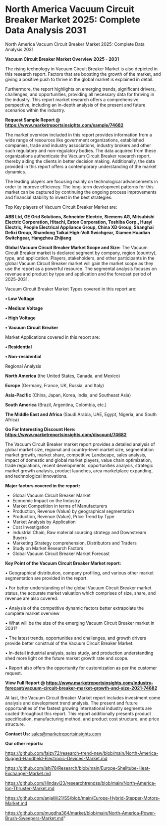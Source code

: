 # North America Vacuum Circuit Breaker Market 2025: Complete Data Analysis 2031
North America Vacuum Circuit Breaker Market 2025: Complete Data Analysis 2031

<Strong> Vacuum Circuit Breaker Market Overview 2025 - 2031</strong>

The rising technology in Vacuum Circuit Breaker Market is also depicted in this research report. Factors that are boosting the growth of the market, and giving a positive push to thrive in the global market is explained in detail.

Furthermore, the report highlights on emerging trends, significant drivers, challenges, and opportunities, providing all necessary data for thriving in the industry. This report market research offers a comprehensive perspective, including an in-depth analysis of the present and future scenarios within the industry.

<strong>Request Sample Report @ <a href=https://www.marketreportsinsights.com/sample/74682>https://www.marketreportsinsights.com/sample/74682</a></strong>

The market overview included in this report provides information from a wide range of resources like government organizations, established companies, trade and industry associations, industry brokers and other such regulatory and non-regulatory bodies. The data acquired from these organizations authenticate the Vacuum Circuit Breaker research report, thereby aiding the clients in better decision making. Additionally, the data provided in this report offers a contemporary understanding of the market dynamics.

The leading players are focusing mainly on technological advancements in order to improve efficiency. The long-term development patterns for this market can be captured by continuing the ongoing process improvements and financial stability to invest in the best strategies.

Top Key players of Vacuum Circuit Breaker Market are:

<strong>ABB Ltd, GE Grid Solutions, Schneider Electric, Siemens AG, Mitsubishi Electric Corporation, Hitachi, Eaton Corporation, Toshiba Corp., Huayi Electric, People Electrical Appliance Group, China XD Group, Shanghai Delixi Group, Shandong Taikai High-Volt Swichgear, Xiamen Huadian Switchgear, Hangzhou Zhijiang</strong>

<strong><b>Global Vacuum Circuit Breaker Market Scope and Size:</b></strong>
The Vacuum Circuit Breaker market is declared segment by company, region (country), type, and application. Players, stakeholders, and other participants in the global Vacuum Circuit Breaker market will gain the market scope as they use the report as a powerful resource. The segmental analysis focuses on revenue and product by type and application and the forecast period of 2025-2031.

Vacuum Circuit Breaker Market Types covered in this report are:

<strong>• Low Voltage

• Medium Voltage

• High Voltage

• Vacuum Circuit Breaker</strong>

Market Applications covered in this report are:

<strong>• Residential

• Non-residential</strong> 

Regional Analysis

<strong>North America</strong> (the United States, Canada, and Mexico)

<strong>Europe</strong> (Germany, France, UK, Russia, and Italy)

<strong>Asia-Pacific</strong> (China, Japan, Korea, India, and Southeast Asia)

<strong>South America</strong> (Brazil, Argentina, Colombia, etc.)

<strong>The Middle East and Africa</strong> (Saudi Arabia, UAE, Egypt, Nigeria, and South Africa)

<strong>Go For Interesting Discount Here: <a href=https://www.marketreportsinsights.com/discount/74682>https://www.marketreportsinsights.com/discount/74682</a></strong>

The Vacuum Circuit Breaker market report provides a detailed analysis of global market size, regional and country-level market size, segmentation market growth, market share, competitive Landscape, sales analysis, impact of domestic and global market players, value chain optimization, trade regulations, recent developments, opportunities analysis, strategic market growth analysis, product launches, area marketplace expanding, and technological innovations.

<strong><b>Major factors covered in the report:</b></strong>
<ul>
  <li>Global Vacuum Circuit Breaker Market </li>
  <li>Economic Impact on the Industry</li>
  <li>Market Competition in terms of Manufacturers</li>
  <li>Production, Revenue (Value) by geographical segmentation</li>
  <li>Production, Revenue (Value), Price Trend by Type</li>
  <li>Market Analysis by Application</li>
  <li>Cost Investigation</li>
  <li>Industrial Chain, Raw material sourcing strategy and Downstream Buyers</li>
  <li>Marketing Strategy comprehension, Distributors and Traders</li>
  <li>Study on Market Research Factors</li>
  <li>Global Vacuum Circuit Breaker Market Forecast</li>
</ul>

<strong><b>Key Point of the Vacuum Circuit Breaker Market report:</b></strong>

• Geographical distribution, company profiling, and various other market segmentation are provided in the report.

• For better understanding of the global Vacuum Circuit Breaker market status, the accurate market valuation which comprises of size, share, and revenue are also covered.

• Analysis of the competitive dynamic factors better extrapolate the complete market overview

• What will be the size of the emerging Vacuum Circuit Breaker market in 2031?

• The latest trends, opportunities and challenges, and growth drivers provide better construal of the Vacuum Circuit Breaker Market.

• In-detail industrial analysis, sales study, and production understanding shed more light on the future market growth rate and scope.

• Report also offers the opportunity for customization as per the customer request.

<strong><b>View Full Report @ <a href=https://www.marketreportsinsights.com/industry-forecast/vacuum-circuit-breaker-market-growth-and-size-2021-74682>https://www.marketreportsinsights.com/industry-forecast/vacuum-circuit-breaker-market-growth-and-size-2021-74682</a></b></strong>


At last, the Vacuum Circuit Breaker Market report includes investment come analysis and development trend analysis. The present and future opportunities of the fastest growing international industry segments are coated throughout this report. This report additionally presents product specification, manufacturing method, and product cost structure, and price structure.

<strong>Contact Us:</strong>
sales@marketreportsinsights.com

<strong>Our other reports:</strong>

<a href=https://github.com/faizy72/research-trend-new/blob/main/North-America-Rugged-Handheld-Electronic-Devices-Market.md>https://github.com/faizy72/research-trend-new/blob/main/North-America-Rugged-Handheld-Electronic-Devices-Market.md</a>

<a href=https://github.com/Ishi78/Research/blob/main/Europe-Shelltube-Heat-Exchanger-Market.md>https://github.com/Ishi78/Research/blob/main/Europe-Shelltube-Heat-Exchanger-Market.md</a>

<a href=https://github.com/Hindavi23/researchtrendss/blob/main/North-America-Ion-Thruster-Market.md>https://github.com/Hindavi23/researchtrendss/blob/main/North-America-Ion-Thruster-Market.md</a>

<a href=https://github.com/anjaliiii21/SS/blob/main/Europe-Hybrid-Stepper-Motors-Market.md>https://github.com/anjaliiii21/SS/blob/main/Europe-Hybrid-Stepper-Motors-Market.md</a>

<a href=https://github.com/mugdha364/market/blob/main/North-America-Power-Brush-Sweepers-Market.md>https://github.com/mugdha364/market/blob/main/North-America-Power-Brush-Sweepers-Market.md</a>"
